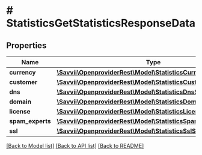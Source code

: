 # # StatisticsGetStatisticsResponseData

## Properties

Name | Type | Description | Notes
------------ | ------------- | ------------- | -------------
**currency** | [**\Savvii\OpenproviderRest\Model\StatisticsCurrencyStatistics**](StatisticsCurrencyStatistics.md) |  | [optional]
**customer** | [**\Savvii\OpenproviderRest\Model\StatisticsCustomerStatistics**](StatisticsCustomerStatistics.md) |  | [optional]
**dns** | [**\Savvii\OpenproviderRest\Model\StatisticsDnsStatistics**](StatisticsDnsStatistics.md) |  | [optional]
**domain** | [**\Savvii\OpenproviderRest\Model\StatisticsDomainStatistics**](StatisticsDomainStatistics.md) |  | [optional]
**license** | [**\Savvii\OpenproviderRest\Model\StatisticsLicenseStatistics**](StatisticsLicenseStatistics.md) |  | [optional]
**spam_experts** | [**\Savvii\OpenproviderRest\Model\StatisticsSpamExpertsStatistics**](StatisticsSpamExpertsStatistics.md) |  | [optional]
**ssl** | [**\Savvii\OpenproviderRest\Model\StatisticsSslStatistics**](StatisticsSslStatistics.md) |  | [optional]

[[Back to Model list]](../../README.md#models) [[Back to API list]](../../README.md#endpoints) [[Back to README]](../../README.md)
